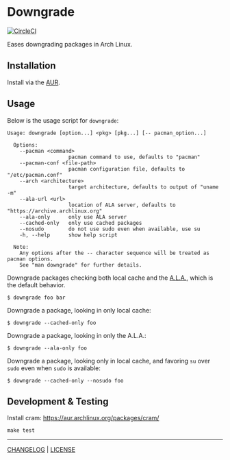 # Downgrade

[![CircleCI](https://circleci.com/gh/pbrisbin/downgrade.svg?style=svg)](https://circleci.com/gh/pbrisbin/downgrade)

Eases downgrading packages in Arch Linux.

## Installation

Install via the [AUR](https://aur.archlinux.org/packages/downgrade/).

## Usage

Below is the usage script for `downgrade`:

```
Usage: downgrade [option...] <pkg> [pkg...] [-- pacman_option...]

  Options:
    --pacman <command>
                    pacman command to use, defaults to "pacman"
    --pacman-conf <file-path>
                    pacman configuration file, defaults to "/etc/pacman.conf"
    --arch <architecture>
                    target architecture, defaults to output of "uname -m"
    --ala-url <url>
                    location of ALA server, defaults to "https://archive.archlinux.org"
    --ala-only      only use ALA server
    --cached-only   only use cached packages
    --nosudo        do not use sudo even when available, use su
    -h, --help      show help script

  Note:
    Any options after the -- character sequence will be treated as pacman options.
    See "man downgrade" for further details.
```

Downgrade packages checking both local cache and the [A.L.A.](https://wiki.archlinux.org/index.php/Arch_Linux_Archive), which is the default behavior.

```
$ downgrade foo bar
```

Downgrade a package, looking in only local cache:

```
$ downgrade --cached-only foo
```

Downgrade a package, looking in only the A.L.A.:

```
$ downgrade --ala-only foo 
```

Downgrade a package, looking only in local cache, and favoring `su` over 
`sudo` even when `sudo` is available:

```
$ downgrade --cached-only --nosudo foo
```

## Development & Testing

Install cram: https://aur.archlinux.org/packages/cram/

```
make test
```

---

[CHANGELOG](./CHANGELOG.md) | [LICENSE](./LICENSE)
